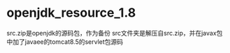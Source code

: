 # openjdk_resource_1.8

src.zip是openjdk的源码包，作为备份
src文件夹是解压自src.zip，并在javax包中加了javaee的tomcat8.5的servlet包源码

